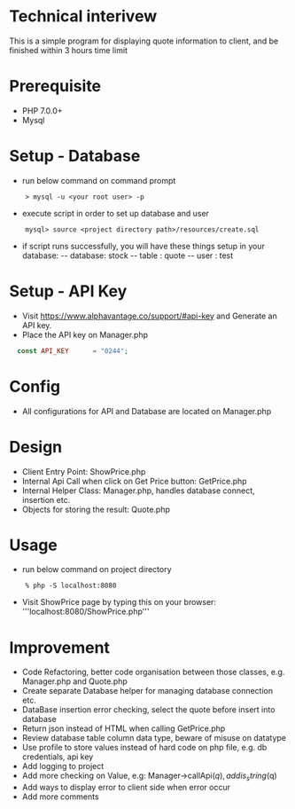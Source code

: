 # Technical interivew
This is a simple program for displaying quote information to client, and be finished within 3 hours time limit 

# Prerequisite
- PHP 7.0.0+
- Mysql

# Setup - Database
- run below command on command prompt
```SELinux
	> mysql -u <your root user> -p
```
- execute script in order to set up database and user
```SELinux
	mysql> source <project directory path>/resources/create.sql
```
- if script runs successfully, you will have these things setup in your database:
-- database: stock
-- table   : quote
-- user    : test

# Setup - API Key
- Visit https://www.alphavantage.co/support/#api-key and Generate an API key.
- Place the API key on Manager.php
```Php
  const API_KEY      = "0244";
```

# Config
- All configurations for API and Database are located on Manager.php

# Design
- Client Entry Point: ShowPrice.php
- Internal Api Call when click on Get Price button: GetPrice.php
- Internal Helper Class: Manager.php, handles database connect, insertion etc.
- Objects for storing the result: Quote.php

# Usage
- run below command on project directory
```SELinux
	% php -S localhost:8080
```
- Visit ShowPrice page by typing this on your browser: '''localhost:8080/ShowPrice.php'''

# Improvement
- Code Refactoring, better code organisation between those classes, e.g. Manager.php and Quote.php
- Create separate Database helper for managing database connection etc.
- DataBase insertion error checking, select the quote before insert into database
- Return json instead of HTML when calling GetPrice.php
- Review database table column data type, beware of misuse on datatype
- Use profile to store values instead of hard code on php file, e.g. db 
  credentials, api key
- Add logging to project
- Add more checking on Value, e.g: Manager->callApi($q), add is_string($q)
- Add ways to display error to client side when error occur
- Add more comments
